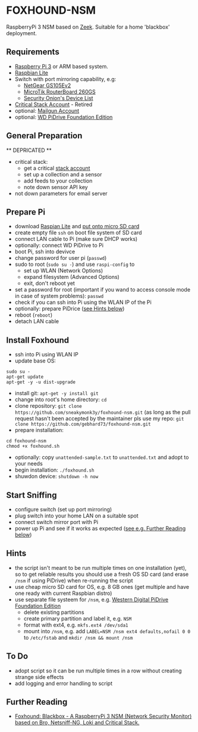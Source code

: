 # FOXHOUND-NSM

RaspberryPi 3 NSM based on [Zeek](https://www.zeek.org). Suitable for a home 'blackbox' deployment.

## Requirements
* [Raspberry Pi 3](https://thepihut.com/products/raspberry-pi-3-model-b) or ARM based system.
* [Raspbian Lite](https://www.raspberrypi.org/downloads/raspbian/)
* Switch with port mirroring capability, e.g:
  * [NetGear GS105Ev2](https://www.amazon.co.uk/dp/B002YPJ8KM)
  * [MicroTik RouterBoard 260GS](https://www.amazon.com/dp/B00GAZ2HHS)
  * [Security Onion's Device List](https://github.com/Security-Onion-Solutions/security-onion/wiki/Hardware#packets)
* [Critical Stack Account](https://intel.criticalstack.com/user/sign_up) - Retired
* optional: [Mailgun Account](http://www.mailgun.com/)
* optional: [WD PiDrive Foundation Edition](http://wdlabs.wd.com/category/wd-pidrive/)

## General Preparation
** DEPRICATED **
* critical stack:
  * get a critical [stack account](https://intel.criticalstack.com/user/sign_up)
  * set up a collection and a sensor
  * add feeds to your collection
  * note down sensor API key
* not down parameters for email server

## Prepare Pi
* download [Raspian Lite](https://www.raspberrypi.org/downloads/raspbian/) and [put onto micro SD card](https://www.raspberrypi.org/documentation/installation/installing-images/README.md)
* create empty file `ssh` on boot file system of SD card
* connect LAN cable to Pi (make sure DHCP works)
* optionally: connect WD PiDrive to Pi
* boot Pi, ssh into devivce
* change password for user pi (`passwd`)
* sudo to root (`sudo su -`) and use `raspi-config` to
  * set up WLAN (Network Options)
  * expand filesystem (Advanced Options)
  * exit, don't reboot yet
* set a password for root (important if you wand to access console mode in case of system problems): `passwd`
* check if you can ssh into Pi using the WLAN IP of the Pi
* optionally: prepare PiDrice ([see Hints below](#hints))
* reboot (`reboot`)
* detach LAN cable

## Install Foxhound
* ssh into Pi using WLAN IP
* update base OS:
```
sudo su -
apt-get update
apt-get -y -u dist-upgrade
```
* install git: `apt-get -y install git`
* change into root's home directory: `cd`
* clone repository: `git clone https://github.com/sneakymonk3y/foxhound-nsm.git`
 (as long as the pull request hasn't been accepted by the maintainer pls use my repo: `git clone https://github.com/gebhard73/foxhound-nsm.git`
* prepare installation:
```
cd foxhound-nsm
chmod +x foxhound.sh
```
* optionally: copy `unattended-sample.txt` to `unattended.txt` and adopt to your needs
* begin installation: `./foxhound.sh`
* shuwdon device: `shutdown -h now`

## Start Sniffing
* configure switch (set up port mirroring)
* plug switch into your home LAN on a suitable spot
* connect switch mirror port with Pi
* power up Pi and see if it works as expected ([see e.g. Further Reading below](#further-reading))

## Hints
* the script isn't meant to be run multiple times on one installation (yet), so to get reliable results you should use a fresh OS SD card (and erase `/nsm` if using PiDrive) when re-running the script
* use cheap micro SD card for OS, e.g. 8 GB ones (get multiple and have one ready with current Raspbian distro)
* use separate file systeem for `/nsm`, e.g. [Western Digital PiDrive Foundation Edition](http://wdlabs.wd.com/category/wd-pidrive/)
  * delete existing partitions
  * create primary partition and label it, e.g. `NSM`
  * format with ext4, e.g. `mkfs.ext4 /dev/sda1`
  * mount into `/nsm`, e.g. add `LABEL=NSM /nsm ext4 defaults,nofail 0 0` to `/etc/fstab` and `mkdir /nsm && mount /nsm`

## To Do
* adopt script so it can be run multiple times in a row without creating strange side effects
* add logging and error handling to script

## Further Reading
* [Foxhound: Blackbox - A RaspberryPi 3 NSM (Network Security Monitor) based on Bro, Netsniff-NG, Loki and Critical Stack.](https://www.sneakymonkey.net/2016/10/30/raspberrypi-nsm/)
